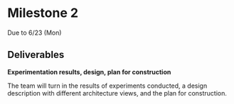 # Milestone 2

Due to  6/23 (Mon)

## Deliverables

**Experimentation results, design, plan for construction**

The team will turn in the results of experiments conducted, a design description with different architecture views, and the plan for construction.